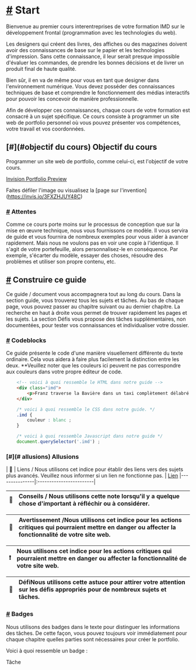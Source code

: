 [#](#start) Start
=================

Bienvenue au premier cours interentreprises de votre formation IMD sur le développement frontal (programmation avec les technologies du web).

Les designers qui créent des livres, des affiches ou des magazines doivent avoir des connaissances de base sur le papier et les technologies d'impression. Sans cette connaissance, il leur serait presque impossible d'évaluer les commandes, de prendre les bonnes décisions et de livrer un produit final de haute qualité.

Bien sûr, il en va de même pour vous en tant que designer dans l'environnement numérique. Vous devez posséder des connaissances techniques de base et comprendre le fonctionnement des médias interactifs pour pouvoir les concevoir de manière professionnelle.

Afin de développer ces connaissances, chaque cours de votre formation est consacré à un sujet spécifique. Ce cours consiste à programmer un site web de portfolio personnel où vous pouvez présenter vos compétences, votre travail et vos coordonnées.

[#](#objectif du cours) Objectif du cours
-----------------------

Programmer un site web de portfolio, comme celui-ci, est l'objectif de votre cours.

[Invision Portfolio Preview](https://projects.invisionapp.com/static-signed/live-embed/153761722/424147799/3/latest/KvGjjczLnadVs2oqcBIjZkfsDy8Z195PJgpFQ5IFapN0mW1QnhnLYaoAVoVHSkSJz92OQB972BlE0NSbDe0s4lEAlE/Index-Desktop-2x.png)

Faites défiler l'image ou visualisez la [page sur l'invention] (https://invis.io/3FXZHJUY48C)

### [#](#attentes) Attentes

Comme ce cours porte moins sur le processus de conception que sur la mise en œuvre technique, nous vous fournissons ce modèle. Il vous servira de guide et vous fournira de nombreux exemples pour vous aider à avancer rapidement. Mais nous ne voulons pas en voir une copie à l'identique. Il s'agit de votre portefeuille, alors personnalisez-le en conséquence. Par exemple, s'écarter du modèle, essayer des choses, résoudre des problèmes et utiliser son propre contenu, etc.

[#](#build-this-guide) Construire ce guide
-----------------------------------------------

Ce guide / document vous accompagnera tout au long du cours. Dans la section guide, vous trouverez tous les sujets et tâches. Au bas de chaque page, vous pouvez passer au chapitre suivant ou au dernier chapitre. La recherche en haut à droite vous permet de trouver rapidement les pages et les sujets. La section Défis vous propose des tâches supplémentaires, non documentées, pour tester vos connaissances et individualiser votre dossier.

### [#](#codeblocks) Codeblocks

Ce guide présente le code d'une manière visuellement différente du texte ordinaire. Cela vous aidera à faire plus facilement la distinction entre les deux. **Veuillez noter que les couleurs ici peuvent ne pas correspondre aux couleurs dans votre propre éditeur de code.

```html
    <!-- voici à quoi ressemble le HTML dans notre guide -->
    <div class="imd">
        <p>Franz traverse la Bavière dans un taxi complètement délabré.</p>
    </div>
```    

```css
    /* voici à quoi ressemble le CSS dans notre guide. */
    .imd {
        couleur : blanc ;
    }
```    

```js
    /* voici à quoi ressemble Javascript dans notre guide */
    document.querySelector('.imd') ;
```

### [#](# allusions) Allusions


| :link: | Liens /
Nous utilisons cet indice pour établir des liens vers des sujets plus avancés. Veuillez nous informer si un lien ne fonctionne pas.  |
[Lien](https://google.com)
|---------------|:------------------------|


| :memo:        | Conseils / Nous utilisons cette note lorsqu'il y a quelque chose d'important à réfléchir ou à considérer. |
|---------------|:------------------------|

| :memo:  | Avertissement /Nous utilisons cet indice pour les actions critiques qui pourraient mettre en danger ou affecter la fonctionnalité de votre site web.
|---------------|:------------------------|

| :exclamation: | Nous utilisons cet indice pour les actions critiques qui pourraient mettre en danger ou affecter la fonctionnalité de votre site web. |
|---------------|:------------------------|


| :mega: | DéfiNous utilisons cette astuce pour attirer votre attention sur les défis appropriés pour de nombreux sujets et tâches.
|---------------|:------------------------|

### [#](#badges) Badges

Nous utilisons des badges dans le texte pour distinguer les informations des tâches. De cette façon, vous pouvez toujours voir immédiatement pour chaque chapitre quelles parties sont nécessaires pour créer le portfolio.

Voici à quoi ressemble un badge :

Tâche
